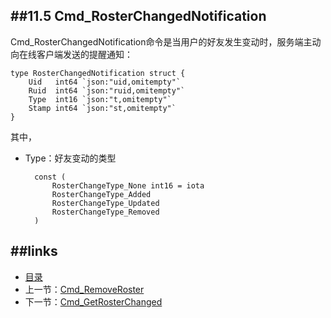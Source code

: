 ##11.5 Cmd_RosterChangedNotification
---
Cmd_RosterChangedNotification命令是当用户的好友发生变动时，服务端主动向在线客户端发送的提醒通知：
	
	
	type RosterChangedNotification struct {
		Uid   int64 `json:"uid,omitempty"`
		Ruid  int64 `json:"ruid,omitempty"`
		Type  int16 `json:"t,omitempty"`
		Stamp int64 `json:"st,omitempty"`
	}

其中，

* Type：好友变动的类型
		
		const (
			RosterChangeType_None int16 = iota
			RosterChangeType_Added
			RosterChangeType_Updated
			RosterChangeType_Removed
		)


##links
---
* [目录](preface.md)
* 上一节：[Cmd_RemoveRoster](11.4.md)
* 下一节：[Cmd_GetRosterChanged](11.6.md)